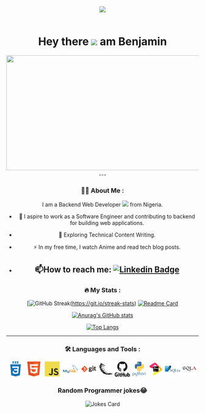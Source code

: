 <div id="header" align="center">
  <img src="https://media.giphy.com/media/gcOg6zLJc0hN6YZ2i4/giphy.gif" width="100"/>
  <div id="badges">
<!--   <a href="your-linkedin-URL">
    <img src="https://img.shields.io/badge/LinkedIn-blue?style=for-the-badge&logo=linkedin&logoColor=white" alt="LinkedIn Badge"/>
  </a> -->
<!--   <a href="https://mail.google.com/mail/u/0/#inbox">
    <img src="https://img.shields.io/badge/Twitter-blue?style=for-the-badge&logo=twitter&logoColor=white" alt="Twitter Badge"/>
  </a> -->
</div>
  <img src="https://komarev.com/ghpvc/?username=Benji918 &style=flat-square&color=blue" alt=""/>
  <h1>
  Hey there
  <img src="https://media.giphy.com/media/hvRJCLFzcasrR4ia7z/giphy.gif" width="30px"/>
     am Benjamin
</h1>
  <div align="center">
  <img src="https://media.giphy.com/media/ZVik7pBtu9dNS/giphy.gif" width="600" height="300"/>
</div>
  ---

### :woman_technologist: About Me :
  I am a Backend Web Developer <img src="https://media.giphy.com/media/WUlplcMpOCEmTGBtBW/giphy.gif" width="30"> from Nigeria.
  - :telescope: I aspire to work as a Software Engineer and contributing to backend for building web applications.

- :seedling: Exploring Technical Content Writing.

- :zap: In my free time, I watch Anime and read tech blog posts.

- :mailbox:How to reach me: [![Linkedin Badge](https://img.shields.io/badge/-Benji-blue?style=flat&logo=Linkedin&logoColor=white)](https://www.linkedin.com/in/codebenjamin/)
  ---

### :fire: My Stats :
[![GitHub Streak](http://github-readme-streak-stats.herokuapp.com?user=Benji918&theme=python-dark&hide_border=true)(https://git.io/streak-stats) [![Readme Card](https://github-readme-stats.vercel.app/api/pin/?username=anuraghazra&repo=github-readme-stats)](https://github.com/Benji918/Movie-web-scrapper)
  
  
  
[![Anurag's GitHub stats](https://github-readme-stats.vercel.app/api?username=Benji918&show_icons=true&count_private=true)](https://github.com/anuraghazra/github-readme-stats)
  
  
  
 [![Top Langs](https://github-readme-stats.vercel.app/api/top-langs/?username=Benji918&layout=compact&theme=vision-friendly-dark)](https://github.com/anuraghazra/github-readme-stats)

---

### :hammer_and_wrench: Languages and Tools :

 <div>
  <img src="https://github.com/devicons/devicon/blob/master/icons/css3/css3-plain-wordmark.svg"  title="CSS3" alt="CSS" width="40" height="40"/>&nbsp;
  <img src="https://github.com/devicons/devicon/blob/master/icons/html5/html5-original.svg" title="HTML5" alt="HTML" width="40" height="40"/>&nbsp;
  <img src="https://github.com/devicons/devicon/blob/master/icons/javascript/javascript-original.svg" title="JavaScript" alt="JavaScript" width="40" height="40"/>&nbsp;
  <img src="https://github.com/devicons/devicon/blob/master/icons/mysql/mysql-original-wordmark.svg" title="MySQL"  alt="MySQL" width="40" height="40"/>&nbsp;
  <img src="https://github.com/devicons/devicon/blob/master/icons/git/git-original-wordmark.svg" title="Git" **alt="Git" width="40" height="40"/>
  <img src="https://github.com/devicons/devicon/blob/master/icons/flask/flask-original.svg" title="Flask" **alt="Flask" width="40" height="40"/>
  <img src="https://github.com/devicons/devicon/blob/master/icons/github/github-original-wordmark.svg" title="Github" **alt="Github" width="40" height="40"/>
  <img src="https://github.com/devicons/devicon/blob/master/icons/python/python-original-wordmark.svg" title="Python" **alt="Python" width="40" height="40"/>
  <img src="https://github.com/devicons/devicon/blob/master/icons/jetbrains/jetbrains-original.svg" title="Jetbrains" **alt="Jetbrains" width="40" height="40"/>
  <img src="https://github.com/devicons/devicon/blob/master/icons/sqlite/sqlite-original-wordmark.svg" title="Sqlite" **alt="Sqlite" width="40" height="40"/>
  <img src="https://github.com/devicons/devicon/blob/master/icons/sqlalchemy/sqlalchemy-original.svg" title="Sqlalchemy" **alt="Sqlalchamy" width="40" height="40"/>
  
 
 

  


</div> 


### Random Programmer jokes😂
<img src="https://readme-jokes.vercel.app/api" alt="Jokes Card" />

</div>

